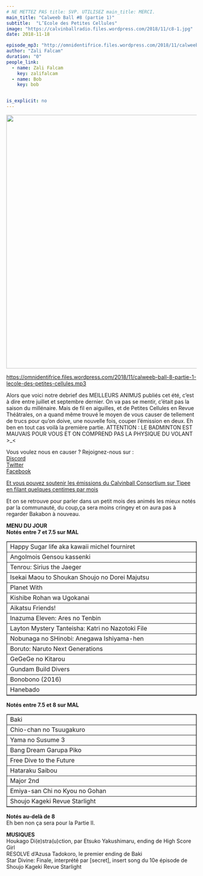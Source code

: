 ```yaml
---
# NE METTEZ PAS title: SVP. UTILISEZ main_title: MERCI.
main_title: "Calweeb Ball #8 (partie 1)"
subtitle:  "L’Ecole des Petites Cellules"
image: "https://calvinballradio.files.wordpress.com/2018/11/c8-1.jpg"
date: 2018-11-18

episode_mp3: "http://omnidentifrice.files.wordpress.com/2018/11/calweeb-ball-8-partie-1-lecole-des-petites-cellules.mp3"
author: "Zali Falcam"
duration: "0"
people_link: 
  - name: Zali Falcam
    key: zalifalcam
  - name: Bob
    key: bob


is_explicit: no
---
```


<PodcastHeader/>

<!-- ECRIRE LA DESCRIPTION DE L'EPISODE SOUS CETTE LIGNE -->
<p><img class="alignnone size-full wp-image-152" src="https://calvinballradio.files.wordpress.com/2018/11/c8-1.jpg" alt="" width="853" height="671" srcset="https://calvinballradio.files.wordpress.com/2018/11/c8-1.jpg 853w, https://calvinballradio.files.wordpress.com/2018/11/c8-1.jpg?w=150&amp;h=118 150w, https://calvinballradio.files.wordpress.com/2018/11/c8-1.jpg?w=300&amp;h=236 300w, https://calvinballradio.files.wordpress.com/2018/11/c8-1.jpg?w=768&amp;h=604 768w"></p>
<p><a href="https://omnidentifrice.files.wordpress.com/2018/11/calweeb-ball-8-partie-1-lecole-des-petites-cellules.mp3">https://omnidentifrice.files.wordpress.com/2018/11/calweeb-ball-8-partie-1-lecole-des-petites-cellules.mp3</a></p>
<p>Alors que voici notre debrief des MEILLEURS ANIMUS publiés cet été, c’est à dire entre juillet et septembre dernier. On va pas se mentir, c’était pas la saison du millénaire. Mais de fil en aiguilles, et de Petites Cellules en Revue Théâtrales, on a quand même trouvé le moyen de vous causer de tellement de trucs pour qu’on doive, une nouvelle fois, couper l’émission en deux. Eh ben en tout cas voilà la première partie. ATTENTION : LE BADMINTON EST MAUVAIS POUR VOUS ET ON COMPREND PAS LA PHYSIQUE DU VOLANT &gt;_&lt;</p>
<p>Vous voulez nous en causer ? Rejoignez-nous sur :<br>
<a href="http://discordapp.com/invite/4RnA9v7" rel="noopener">Discord</a><br>
<a href="https://twitter.com/Calvinball_FM?lang=fr" rel="noopener">Twitter</a><br>
<a href="https://www.facebook.com/CalvinballRadio/?ref=bookmarks" rel="noopener">Facebook</a></p>
<p><a href="https://fr.tipeee.com/calvinball" rel="noopener">Et vous pouvez soutenir les émissions du Calvinball Consortium sur Tipee en filant quelques centimes par mois</a></p>
<p>Et on se retrouve pour parler dans un petit mois des animés les mieux notés par la communauté, du coup,ça sera moins cringey et on aura pas à regarder Bakabon à nouveau.</p>
<p><strong>MENU DU JOUR</strong><br>
<strong>Notés entre 7 et 7.5 sur MAL</strong></p>
<table dir="ltr" border="1" cellspacing="0" cellpadding="0">
<colgroup>
<col width="856"></colgroup>
<tbody>
<tr>
<td>Happy Sugar life aka kawaii michel fourniret</td>
</tr>
<tr>
<td>Angolmois Gensou kassenki</td>
</tr>
<tr>
<td>Tenrou: Sirius the Jaeger</td>
</tr>
<tr>
<td>Isekai Maou to Shoukan Shoujo no Dorei Majutsu</td>
</tr>
<tr>
<td>Planet With</td>
</tr>
<tr>
<td>Kishibe Rohan wa Ugokanai</td>
</tr>
<tr>
<td>Aikatsu Friends!</td>
</tr>
<tr>
<td>Inazuma Eleven: Ares no Tenbin</td>
</tr>
<tr>
<td>Layton Mystery Tanteisha: Katri no Nazotoki File</td>
</tr>
<tr>
<td>Nobunaga no SHinobi: Anegawa Ishiyama-hen</td>
</tr>
<tr>
<td>Boruto: Naruto Next Generations</td>
</tr>
<tr>
<td>GeGeGe no Kitarou</td>
</tr>
<tr>
<td>Gundam Build Divers</td>
</tr>
<tr>
<td>Bonobono (2016)</td>
</tr>
<tr>
<td>Hanebado</td>
</tr>
</tbody>
</table>
<p><strong>Notés entre 7.5 et 8 sur MAL</strong></p>
<table dir="ltr" border="1" cellspacing="0" cellpadding="0">
<colgroup>
<col width="856"></colgroup>
<tbody>
<tr>
<td>Baki</td>
</tr>
<tr>
<td>Chio-chan no Tsuugakuro</td>
</tr>
<tr>
<td>Yama no Susume 3</td>
</tr>
<tr>
<td>Bang Dream Garupa Piko</td>
</tr>
<tr>
<td>Free Dive to the Future</td>
</tr>
<tr>
<td>Hataraku Saibou</td>
</tr>
<tr>
<td>Major 2nd</td>
</tr>
<tr>
<td>Emiya-san Chi no Kyou no Gohan</td>
</tr>
<tr>
<td>Shoujo Kageki Revue Starlight</td>
</tr>
</tbody>
</table>
<p><strong>Notés au-delà de 8</strong><br>
Eh ben non ça sera pour la Partie II.</p>
<p><strong>MUSIQUES&nbsp;</strong><br>
Houkago Di(e)stra(u)ction, par Etsuko Yakushimaru, ending de High Score Girl<br>
RESOLVE d’Azusa Tadokoro, le premier ending de Baki<br>
Star Divine: Finale, interprété par [secret], insert song du 10e épisode de Shoujo Kageki Revue Starlight</p>


